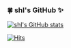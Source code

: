 ### 🍀 shl's GitHub ✨

[![shl's GitHub stats](https://github-readme-stats.vercel.app/api?username=lshbluesky&show_icons=true&title_color=FFFFFF&text_color=FFFFFF&icon_color=FFFFFF&bg_color=50,B2EBF4,BBDFF3,C9DDF1,D4DEF3,DDDEF3,E6DEF3,EBDDF2)](https://github.com/anuraghazra/github-readme-stats)

[![Hits](https://hits.seeyoufarm.com/api/count/incr/badge.svg?url=https%3A%2F%2Fgithub.com%2Flshbluesky&count_bg=%2379C83D&title_bg=%23555555&icon=&icon_color=%23E7E7E7&title=Hits&edge_flat=false)](https://hits.seeyoufarm.com)
